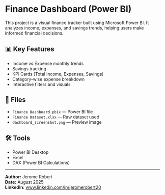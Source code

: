 # Finance Dashboard (Power BI)

This project is a visual finance tracker built using Microsoft Power BI. It analyzes income, expenses, and savings trends, helping users make informed financial decisions.

## 📊 Key Features
- Income vs Expense monthly trends
- Savings tracking
- KPI Cards (Total Income, Expenses, Savings)
- Category-wise expense breakdown
- Interactive filters and visuals

## 📁 Files
- `Finance Dashboard.pbix` — Power BI file
- `Finance Dataset.xlsx` — Raw dataset used
- `dashboard_screenshot.png` — Preview image

## 🛠 Tools
- Power BI Desktop
- Excel
- DAX (Power BI Calculations)

---

**Author:** Jerome Robert  
**Date:** August 2025  
**LinkedIn:** www.linkedin.com/in/jeromerobert20
